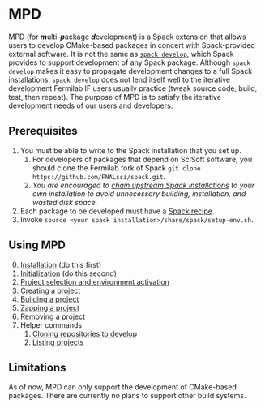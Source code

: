 # MPD

MPD (for <b><i>m</i></b>ulti-<b><i>p</i></b>ackage
<b><i>d</i></b>evelopment) is a Spack extension that allows users to
develop CMake-based packages in concert with Spack-provided external
software.  It is not the same as [`spack
develop`](https://spack.readthedocs.io/en/latest/environments.html#developing-packages-in-a-spack-environment),
which Spack provides to support development of any Spack package.
Although `spack develop` makes it easy to propagate development
changes to a full Spack installations, `spack develop` does not lend
itself well to the iterative development Fermilab IF users usually
practice (tweak source code, build, test, then repeat).  The purpose
of MPD is to satisfy the iterative development needs of our users and
developers.

## Prerequisites

1. You must be able to write to the Spack installation that you set up.
   1. For developers of packages that depend on SciSoft software, you should clone the Fermilab fork of Spack `git clone https://github.com/FNALssi/spack.git`.
   2. _You are encouraged to [chain upstream Spack installations](https://spack.readthedocs.io/en/latest/chain.html) to your own installation to avoid unnecessary building, installation, and wasted disk space._
3. Each package to be developed must have a [Spack recipe](https://spack.readthedocs.io/en/latest/packaging_guide.html).
4. Invoke `source <your spack installation>/share/spack/setup-env.sh`.

## Using MPD

0. [Installation](doc/Installation.md) (do this first)
1. [Initialization](doc/Initialization.md) (do this second)
2. [Project selection and environment activation](doc/Selection.md)
3. [Creating a project](doc/Creation.md)
4. [Building a project](doc/Building.md)
5. [Zapping a project](doc/Zapping.md)
6. [Removing a project](doc/Removing.md)
7. Helper commands
   1. [Cloning repositories to develop](doc/Helpers.md#cloning-repositories-to-develop)
   2. [Listing projects](doc/Helpers.md#listing-available-projects)

## Limitations

As of now, MPD can only support the development of CMake-based
packages.  There are currently no plans to support other build
systems.
